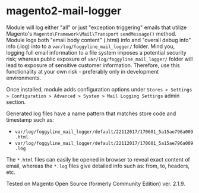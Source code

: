 # magento2-mail-logger

Module will log either "all" or just "exception triggering" emails that utilize Magento's `Magento\Framework\Mail\Transport` `sendMessage()` method. Module logs both "email body content" (.html) info and "overall debug info" info (.log) into to a `var/log/foggyline_mail_logger/` folder. Mind you, logging full email information to a file system imposes a potential security risk; whereas public exposure of `var/log/foggyline_mail_logger/` folder will lead to exposure of sensitive customer information. Therefore, use this functionality at your own risk - preferably only in development environments.

Once installed, module adds configuration options under `Stores > Settings > Configuration > Advanced > System > Mail Logging Settings` admin section.

Generated log files have a name pattern that matches store code and timestamp such as:
* `var/log/foggyline_mail_logger/default/22112017/170601_5a15ae796a009.html`
* `var/log/foggyline_mail_logger/default/22112017/170601_5a15ae796a009.log`

The `*.html` files can easily be opened in browser to reveal exact content of email, whereas the `*.log` files give detailed info such as: from, to, headers, etc.

Tested on Magento Open Source (formerly Community Edition) ver. 2.1.9.
